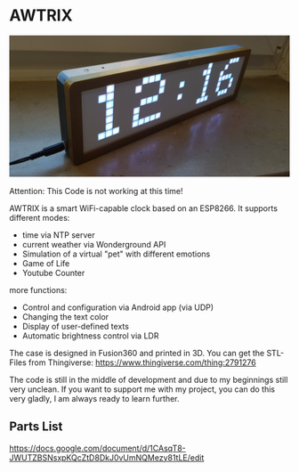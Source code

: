# AWTRIX

![AWTRIX Preview](assets/awtrix.jpg?raw=true "AWTRIX")

Attention: This Code is not working at this time!

AWTRIX is a smart WiFi-capable clock based on an ESP8266.
It supports different modes:
- time via NTP server
- current weather via Wonderground API
- Simulation of a virtual "pet" with different emotions
- Game of Life
- Youtube Counter

more functions:
- Control and configuration via Android app (via UDP)
- Changing the text color
- Display of user-defined texts
- Automatic brightness control via LDR

The case is designed in Fusion360 and printed in 3D.
You can get the STL-Files from Thingiverse:
https://www.thingiverse.com/thing:2791276

The code is still in the middle of development and due to my beginnings still very unclean. 
If you want to support me with my project, you can do this very gladly, I am always ready to learn further.

## Parts List
https://docs.google.com/document/d/1CAsqT8-JWUTZBSNsxpKQcZtD8DkJ0vUmNQMezy81tLE/edit
  
